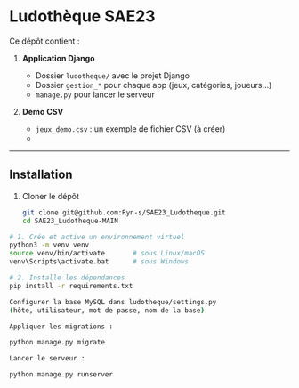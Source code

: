 <!-- README.md -->

# Ludothèque SAE23

Ce dépôt contient :

1. **Application Django**  
   - Dossier `ludotheque/` avec le projet Django  
   - Dossier `gestion_*` pour chaque app (jeux, catégories, joueurs…)  
   - `manage.py` pour lancer le serveur

2. **Démo CSV**  
   - `jeux_demo.csv` : un exemple de fichier CSV (à créer)  
   -

---

## Installation

1. Cloner le dépôt  
   ```bash
   git clone git@github.com:Ryn-s/SAE23_Ludotheque.git
   cd SAE23_Ludotheque-MAIN

```bash
# 1. Crée et active un environnement virtuel
python3 -m venv venv
source venv/bin/activate       # sous Linux/macOS
venv\Scripts\activate.bat      # sous Windows

# 2. Installe les dépendances
pip install -r requirements.txt

Configurer la base MySQL dans ludotheque/settings.py
(hôte, utilisateur, mot de passe, nom de la base)

Appliquer les migrations :

python manage.py migrate

Lancer le serveur : 

python manage.py runserver


